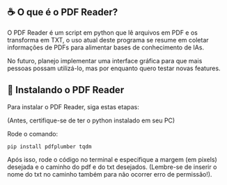 ## ☕ O que é o PDF Reader?

O PDF Reader é um script em python que lê arquivos em PDF e os transforma em TXT, o uso atual deste programa se resume em coletar informações de PDFs para alimentar bases de conhecimento de IAs.

No futuro, planejo implementar uma interface gráfica para que mais pessoas possam utilizá-lo, mas por enquanto quero testar novas features.


## 🚀 Instalando o PDF Reader

Para instalar o PDF Reader, siga estas etapas:

(Antes, certifique-se de ter o python instalado em seu PC)

Rode o comando: 
```
pip install pdfplumber tqdm
```
Após isso, rode o código no terminal e especifique a margem (em pixels) desejada e o caminho do pdf e do txt desejados. (Lembre-se de inserir o nome do txt no caminho também para não ocorrer erro de permissão!).